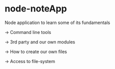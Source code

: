 # node-noteApp
Node application to learn some of its fundamentals

   -> Command line tools
   
   -> 3rd party and our own modules
   
   -> How to create our own files
   
   -> Access to file-system
